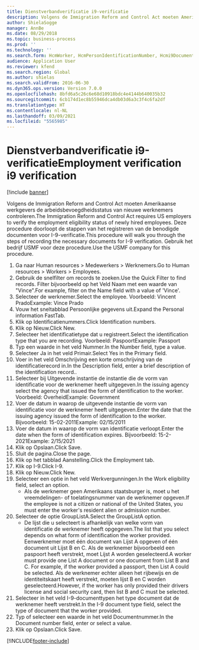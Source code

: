 ```yaml
---
title: Dienstverbandverificatie i9-verificatie
description: Volgens de Immigration Reform and Control Act moeten Amerikaanse werkgevers de arbeidsbevoegdheidsstatus van nieuwe werknemers controleren.
author: ShielaSogge
manager: AnnBe
ms.date: 08/29/2018
ms.topic: business-process
ms.prod: ''
ms.technology: ''
ms.search.form: HcmWorker, HcmPersonIdentificationNumber, Hcmi9Document
audience: Application User
ms.reviewer: kfend
ms.search.region: Global
ms.author: shielas
ms.search.validFrom: 2016-06-30
ms.dyn365.ops.version: Version 7.0.0
ms.openlocfilehash: 8bfd6a5c26c6e68d10918bdc4e4144b640035b32
ms.sourcegitcommit: 6cb174d1ec8b55946dca4db03d6a3c3f4c6fa2df
ms.translationtype: HT
ms.contentlocale: nl-NL
ms.lasthandoff: 03/09/2021
ms.locfileid: "5565985"
---
```

# <a name="employment-verification-i9-verification"></a><span data-ttu-id="caacb-103">Dienstverbandverificatie i9-verificatie</span><span class="sxs-lookup"><span data-stu-id="caacb-103">Employment verification i9 verification</span></span>

[!include [banner](../../../includes/banner.md)]

<span data-ttu-id="caacb-104">Volgens de Immigration Reform and Control Act moeten Amerikaanse werkgevers de arbeidsbevoegdheidsstatus van nieuwe werknemers controleren.</span><span class="sxs-lookup"><span data-stu-id="caacb-104">The Immigration Reform and Control Act requires US employers to verify the employment eligibility status of newly hired employees.</span></span> <span data-ttu-id="caacb-105">Deze procedure doorloopt de stappen van het registreren van de benodigde documenten voor I-9-verificatie.</span><span class="sxs-lookup"><span data-stu-id="caacb-105">This procedure will walk you through the steps of recording the necessary documents for I-9 verification.</span></span> <span data-ttu-id="caacb-106">Gebruik het bedrijf USMF voor deze procedure.</span><span class="sxs-lookup"><span data-stu-id="caacb-106">Use the USMF company for this procedure.</span></span>

1. <span data-ttu-id="caacb-107">Ga naar Human resources > Medewerkers > Werknemers.</span><span class="sxs-lookup"><span data-stu-id="caacb-107">Go to Human resources > Workers > Employees.</span></span>
2. <span data-ttu-id="caacb-108">Gebruik de snelfilter om records te zoeken.</span><span class="sxs-lookup"><span data-stu-id="caacb-108">Use the Quick Filter to find records.</span></span> <span data-ttu-id="caacb-109">Filter bijvoorbeeld op het Veld Naam met een waarde van "Vince".</span><span class="sxs-lookup"><span data-stu-id="caacb-109">For example, filter on the Name field with a value of 'Vince'.</span></span>
3. <span data-ttu-id="caacb-110">Selecteer de werknemer.</span><span class="sxs-lookup"><span data-stu-id="caacb-110">Select the employee.</span></span> <span data-ttu-id="caacb-111">Voorbeeld: Vincent Prado</span><span class="sxs-lookup"><span data-stu-id="caacb-111">Example: Vince Prado</span></span>
4. <span data-ttu-id="caacb-112">Vouw het sneltabblad Persoonlijke gegevens uit.</span><span class="sxs-lookup"><span data-stu-id="caacb-112">Expand the Personal information FastTab.</span></span>
5. <span data-ttu-id="caacb-113">Klik op Identificatienummers.</span><span class="sxs-lookup"><span data-stu-id="caacb-113">Click Identification numbers.</span></span>
6. <span data-ttu-id="caacb-114">Klik op Nieuw.</span><span class="sxs-lookup"><span data-stu-id="caacb-114">Click New.</span></span>
7. <span data-ttu-id="caacb-115">Selecteer het identificatietype dat u registreert.</span><span class="sxs-lookup"><span data-stu-id="caacb-115">Select the identification type that you are recording.</span></span> <span data-ttu-id="caacb-116">Voorbeeld: Paspoort</span><span class="sxs-lookup"><span data-stu-id="caacb-116">Example: Passport</span></span>
8. <span data-ttu-id="caacb-117">Typ een waarde in het veld Nummer.</span><span class="sxs-lookup"><span data-stu-id="caacb-117">In the Number field, type a value.</span></span>
9. <span data-ttu-id="caacb-118">Selecteer Ja in het veld Primair.</span><span class="sxs-lookup"><span data-stu-id="caacb-118">Select Yes in the Primary field.</span></span>
10. <span data-ttu-id="caacb-119">Voer in het veld Omschrijving een korte omschrijving van de identificatierecord in.</span><span class="sxs-lookup"><span data-stu-id="caacb-119">In the Description field, enter a brief description of the identification record..</span></span>
11. <span data-ttu-id="caacb-120">Selecteer bij Uitgevende instantie de instantie die de vorm van identificatie voor de werknemer heeft uitgegeven.</span><span class="sxs-lookup"><span data-stu-id="caacb-120">In the issuing agency select the agency that issued the form of identification to the worker.</span></span> <span data-ttu-id="caacb-121">Voorbeeld: Overheid</span><span class="sxs-lookup"><span data-stu-id="caacb-121">Example: Government</span></span>
12. <span data-ttu-id="caacb-122">Voer de datum in waarop de uitgevende instantie de vorm van identificatie voor de werknemer heeft uitgegeven.</span><span class="sxs-lookup"><span data-stu-id="caacb-122">Enter the date that the issuing agency issued the form of identification to the worker.</span></span> <span data-ttu-id="caacb-123">Bijvoorbeeld: 15-02-2011</span><span class="sxs-lookup"><span data-stu-id="caacb-123">Example: 02/15/2011</span></span>
13. <span data-ttu-id="caacb-124">Voer de datum in waarop de vorm van identificatie verloopt.</span><span class="sxs-lookup"><span data-stu-id="caacb-124">Enter the date when the form of identification expires.</span></span> <span data-ttu-id="caacb-125">Bijvoorbeeld: 15-2-2021</span><span class="sxs-lookup"><span data-stu-id="caacb-125">Example: 2/15/2021</span></span>
14. <span data-ttu-id="caacb-126">Klik op Opslaan.</span><span class="sxs-lookup"><span data-stu-id="caacb-126">Click Save.</span></span>
15. <span data-ttu-id="caacb-127">Sluit de pagina.</span><span class="sxs-lookup"><span data-stu-id="caacb-127">Close the page.</span></span>
16. <span data-ttu-id="caacb-128">Klik op het tabblad Aanstelling.</span><span class="sxs-lookup"><span data-stu-id="caacb-128">Click the Employment tab.</span></span>
17. <span data-ttu-id="caacb-129">Klik op I-9.</span><span class="sxs-lookup"><span data-stu-id="caacb-129">Click I-9.</span></span>
18. <span data-ttu-id="caacb-130">Klik op Nieuw.</span><span class="sxs-lookup"><span data-stu-id="caacb-130">Click New.</span></span>
19. <span data-ttu-id="caacb-131">Selecteer een optie in het veld Werkvergunningen.</span><span class="sxs-lookup"><span data-stu-id="caacb-131">In the Work eligibility field, select an option.</span></span>
    * <span data-ttu-id="caacb-132">Als de werknemer geen Amerikaans staatsburger is, moet u het vreemdelingen- of toelatingsnummer van de werknemer opgeven.</span><span class="sxs-lookup"><span data-stu-id="caacb-132">If the employee is not a citizen or national of the United States, you must enter the worker's resident alien or admission number.</span></span>  
20. <span data-ttu-id="caacb-133">Selecteer de optie GroupListA.</span><span class="sxs-lookup"><span data-stu-id="caacb-133">Select the GroupListA option.</span></span>
    * <span data-ttu-id="caacb-134">De lijst die u selecteert is afhankelijk van welke vorm van identificatie de werknemer heeft opgegeven.</span><span class="sxs-lookup"><span data-stu-id="caacb-134">The list that you select depends on what form of identification the worker provided.</span></span> <span data-ttu-id="caacb-135">Eenwerknemer moet één document van Lijst A opgeven of één document uit Lijst B en C. Als de werknemer bijvoorbeeld een paspoort heeft verstrekt, moet Lijst A worden geselecteerd.</span><span class="sxs-lookup"><span data-stu-id="caacb-135">A worker must provide one List A document or one document from List B and C. For example, if the worker provided a passport, then List A could be selected.</span></span> <span data-ttu-id="caacb-136">Als de werknemer echter alleen het rijbewijs en de identiteitskaart heeft verstrekt, moeten lijst B en C worden geselecteerd.</span><span class="sxs-lookup"><span data-stu-id="caacb-136">However, if the worker has only provided their drivers license and social security card, then list B and C must be selected.</span></span>  
21. <span data-ttu-id="caacb-137">Selecteer in het veld I-9-documenttypen het type document dat de werknemer heeft verstrekt.</span><span class="sxs-lookup"><span data-stu-id="caacb-137">In the I-9 document type field, select the type of document that the worker provided.</span></span>
22. <span data-ttu-id="caacb-138">Typ of selecteer een waarde in het veld Documentnummer.</span><span class="sxs-lookup"><span data-stu-id="caacb-138">In the Document number field, enter or select a value.</span></span>
23. <span data-ttu-id="caacb-139">Klik op Opslaan.</span><span class="sxs-lookup"><span data-stu-id="caacb-139">Click Save.</span></span>



[!INCLUDE[footer-include](../../../../../includes/footer-banner.md)]